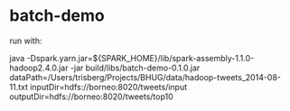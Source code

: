 batch-demo
==========

run with:

java -Dspark.yarn.jar=${SPARK_HOME}/lib/spark-assembly-1.1.0-hadoop2.4.0.jar -jar build/libs/batch-demo-0.1.0.jar dataPath=/Users/trisberg/Projects/BHUG/data/hadoop-tweets_2014-08-11.txt inputDir=hdfs://borneo:8020/tweets/input outputDir=hdfs://borneo:8020/tweets/top10